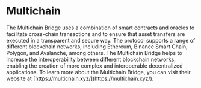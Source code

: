 # Multichain

The Multichain Bridge uses a combination of smart contracts and oracles to facilitate cross-chain transactions and to ensure that asset transfers are executed in a transparent and secure way. The protocol supports a range of different blockchain networks, including Ethereum, Binance Smart Chain, Polygon, and Avalanche, among others. The Multichain Bridge helps to increase the interoperability between different blockchain networks, enabling the creation of more complex and interoperable decentralized applications. To learn more about the Multichain Bridge, you can visit their website at [https://multichain.xyz/](https://multichain.xyz/).

